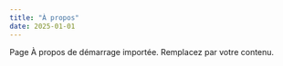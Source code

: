 ```yaml
---
title: "À propos"
date: 2025-01-01
---
```


Page À propos de démarrage importée. Remplacez par votre contenu.


